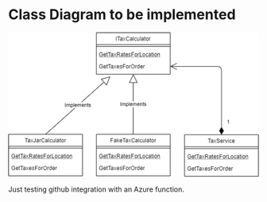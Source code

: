 # Class Diagram to be implemented
![Alt text](/docs/tax_calculator_diagram.png?raw=true "Optional Title")

Just testing github integration with an Azure function.
